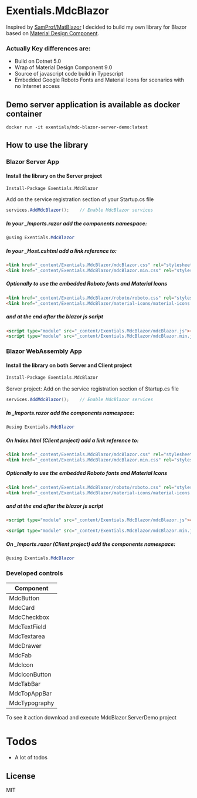 # Exentials.MdcBlazor

Inspired by [SamProf/MatBlazor] I decided to build my own library for Blazor based on [Material Design Component].

### Actually Key differences are:

- Build on Dotnet 5.0
- Wrap of Material Design Component 9.0
- Source of javascript code build in Typescript
- Embedded Google Roboto Fonts and Material Icons for scenarios with no Internet access

## Demo server application is available as docker container 
```
docker run -it exentials/mdc-blazor-server-demo:latest
```

## How to use the library

### Blazor Server App

#### Install the library on the Server project

```sh
Install-Package Exentials.MdcBlazor
```

Add on the service registration section of your Startup.cs file
```csharp
services.AddMdcBlazor();    // Enable MdcBlazor services
```

##### In your _Imports.razor add the components namespace:

```csharp
@using Exentials.MdcBlazor
```

##### In your _Host.cshtml add a link reference to:

```html
<link href="_content/Exentials.MdcBlazor/mdcBlazor.css" rel="stylesheet" />  <!-- develop -->
<link href="_content/Exentials.MdcBlazor/mdcBlazor.min.css" rel="stylesheet" />  <!-- production -->
```

##### Optionally to use the embedded Roboto fonts and Material Icons 

```html
<link href="_content/Exentials.MdcBlazor/roboto/roboto.css" rel="stylesheet" />
<link href="_content/Exentials.MdcBlazor/material-icons/material-icons.css" rel="stylesheet" />
```
##### and at the end after the blazor js script
```html
<script type="module" src="_content/Exentials.MdcBlazor/mdcBlazor.js"></script> <!-- develop -->
<script type="module" src="_content/Exentials.MdcBlazor/mdcBlazor.min.js"></script> <!-- production -->
```

### Blazor WebAssembly App

#### Install the library on both Server and Client project

```sh
Install-Package Exentials.MdcBlazor
```

Server project: Add on the service registration section of Startup.cs file
```csharp
services.AddMdcBlazor();    // Enable MdcBlazor services
```

##### In _Imports.razor add the components namespace:

```csharp
@using Exentials.MdcBlazor
```

##### On Index.html (Client project) add a link reference to:

```html
<link href="_content/Exentials.MdcBlazor/mdcBlazor.css" rel="stylesheet" />  <!-- develop -->
<link href="_content/Exentials.MdcBlazor/mdcBlazor.min.css" rel="stylesheet" />  <!-- production -->
```

##### Optionally to use the embedded Roboto fonts and Material Icons 

```html
<link href="_content/Exentials.MdcBlazor/roboto/roboto.css" rel="stylesheet" />
<link href="_content/Exentials.MdcBlazor/material-icons/material-icons.css" rel="stylesheet" />
```
##### and at the end after the blazor js script
```html
<script type="module" src="_content/Exentials.MdcBlazor/mdcBlazor.js"></script> <!-- develop -->

<script type="module" src="_content/Exentials.MdcBlazor/mdcBlazor.min.js"></script> <!-- production -->
```

##### On _Imports.razor (Client project) add the components namespace:

```csharp
@using Exentials.MdcBlazor
```

### Developed controls
|Component|
|-|
|MdcButton| 
|MdcCard|
|MdcCheckbox|
|MdcTextField|
|MdcTextarea|
|MdcDrawer|
|MdcFab|
|MdcIcon|
|MdcIconButton|
|MdcTabBar|
|MdcTopAppBar|
|MdcTypography|

To see it action download and execute MdcBlazor.ServerDemo project

# Todos

- A lot of todos

License
----

MIT



[SamProf/MatBlazor]: <https://github.com/SamProf/MatBlazor>
[Material Design Component]: <https://material.io/components?platform=web>